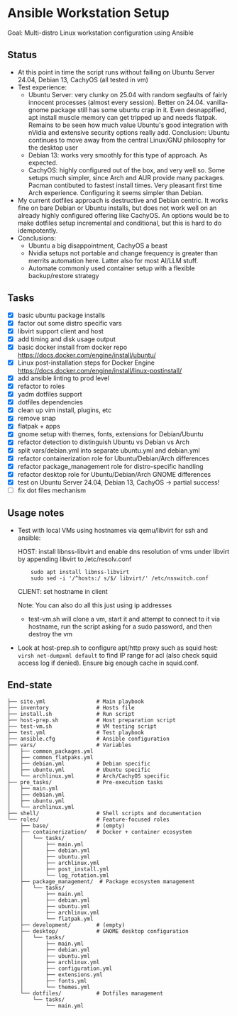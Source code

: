 # Ansible Workstation Setup

Goal:       Multi-distro Linux workstation configuration using Ansible

## Status

- At this point in time the script runs without failing on Ubuntu Server 24.04, Debian 13, CachyOS (all tested in vm)
- Test experience:
    - Ubuntu Server: very clunky on 25.04 with random segfaults of fairly innocent processes (almost every session). Better on 24.04. vanilla-gnome package still has some ubuntu crap in it. Even desnappified, apt install muscle memory can get tripped up and needs flatpak. Remains to be seen how much value Ubuntu's good integration with nVidia and extensive security options really add. Conclusion: Ubuntu continues to move away from the central Linux/GNU philosophy for the desktop user
    - Debian 13: works very smoothly for this type of approach. As expected.
    - CachyOS: highly configured out of the box, and very well so. Some setups much simpler, since Arch and AUR provide many packages. Pacman contibuted to fastest install times. Very pleasant first time Arch experience. Configuring it seems simpler than Debian.
- My current dotfiles approach is destructive and Debian centric. It works fine on bare Debian or Ubuntu installs, but does not work well on an already highly configured offering like CachyOS. An options would be to make dotfiles setup incremental and conditional, but this is hard to do idempotently.
- Conclusions:
    - Ubuntu a big disappointment, CachyOS a beast
    - Nvidia setups not portable and change frequency is greater than merrits automation here. Latter also for most AI/LLM stuff.
    - Automate commonly used container setup with a flexible backup/restore strategy

## Tasks

- [x] basic ubuntu package installs
- [x] factor out some distro specific vars
- [x] libvirt support client and host
- [x] add timing and disk usage output
- [x] basic docker install from docker repo https://docs.docker.com/engine/install/ubuntu/
- [x] Linux post-installation steps for Docker Engine https://docs.docker.com/engine/install/linux-postinstall/
- [x] add ansible linting to prod level
- [x] refactor to roles
- [x] yadm dotfiles support
- [x] dotfiles dependencies
- [x] clean up vim install, plugins, etc
- [x] remove snap
- [x] flatpak + apps
- [x] gnome setup with themes, fonts, extensions for Debian/Ubuntu
- [x] refactor detection to distinguish Ubuntu vs Debian vs Arch
- [x] split vars/debian.yml into separate ubuntu.yml and debian.yml
- [x] refactor containerization role for Ubuntu/Debian/Arch differences
- [x] refactor package_management role for distro-specific handling
- [x] refactor desktop role for Ubuntu/Debian/Arch GNOME differences
- [x] test on Ubuntu Server 24.04, Debian 13, CachyOS -> partial success!
- [ ] fix dot files mechanism

## Usage notes

- Test with local VMs using hostnames via qemu/libvirt for ssh and ansible:

    HOST: install libnss-libvirt and enable dns resolution of vms under libvirt by appending libvirt to /etc/resolv.conf

    ```
        sudo apt install libnss-libvirt
        sudo sed -i '/^hosts:/ s/$/ libvirt/' /etc/nsswitch.conf
    ```

    CLIENT: set hostname in client

    Note: You can also do all this just using ip addresses

    - test-vm.sh will clone a vm, start it and attempt to connect to it via hostname, run the script asking for a sudo password, and then destroy the vm

- Look at host-prep.sh to configure apt/http proxy such as squid
    host: ```virsh net-dumpxml default``` to find IP range for acl (also check squid access log if denied). Ensure big enough cache in squid.conf.

## End-state
```
├── site.yml                # Main playbook
├── inventory               # Hosts file
├── install.sh              # Run script
├── host-prep.sh            # Host preparation script
├── test-vm.sh              # VM testing script
├── test.yml                # Test playbook
├── ansible.cfg             # Ansible configuration
├── vars/                   # Variables
│   ├── common_packages.yml
│   ├── common_flatpaks.yml
│   ├── debian.yml          # Debian specific
│   ├── ubuntu.yml          # Ubuntu specific
│   └── archlinux.yml       # Arch/CachyOS specific
├── pre_tasks/              # Pre-execution tasks
│   ├── main.yml
│   ├── debian.yml
│   ├── ubuntu.yml
│   └── archlinux.yml
├── shell/                  # Shell scripts and documentation
└── roles/                  # Feature-focused roles
    ├── base/               # (empty)
    ├── containerization/   # Docker + container ecosystem
    │   └── tasks/
    │       ├── main.yml
    │       ├── debian.yml
    │       ├── ubuntu.yml
    │       ├── archlinux.yml
    │       ├── post_install.yml
    │       └── log_rotation.yml
    ├── package_management/  # Package ecosystem management
    │   └── tasks/
    │       ├── main.yml
    │       ├── debian.yml
    │       ├── ubuntu.yml
    │       ├── archlinux.yml
    │       └── flatpak.yml
    ├── development/        # (empty)
    ├── desktop/            # GNOME desktop configuration
    │   └── tasks/
    │       ├── main.yml
    │       ├── debian.yml
    │       ├── ubuntu.yml
    │       ├── archlinux.yml
    │       ├── configuration.yml
    │       ├── extensions.yml
    │       ├── fonts.yml
    │       └── themes.yml
    └── dotfiles/           # Dotfiles management
        └── tasks/
            └── main.yml
```
